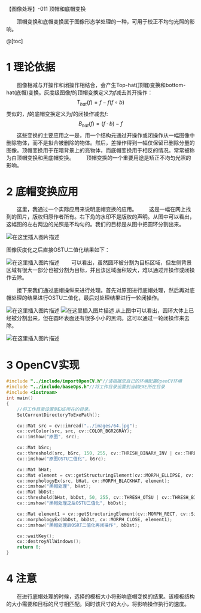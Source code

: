 
【图像处理】-011 顶帽和底帽变换

&emsp;&emsp;顶帽变换和底帽变换属于图像形态学处理的一种，可用于校正不均匀光照的影响。

@[toc]
# 1 理论依据

&emsp;&emsp;图像相减与开操作和闭操作相结合，会产生Top-hat(顶帽)变换和bottom-hat(底帽)变换。灰度级图像$f$的顶帽变换定义为$f$减去其开操作：
$$
    T_{hat}(f)=f-f(f \circ b) \tag{1}
$$
类似的，$f$的底帽变换定义为$f$的闭操作减去$f$:
$$
    B_{hat}(f)=(f·b)-f \tag{2}
$$
&emsp;&emsp;这些变换的主要应用之一是，用一个结构元通过开操作或闭操作从一幅图像中删除物体，而不是拟合被删除的物体。然后，差操作得到一幅仅保留已删除分量的图像。顶帽变换用于在暗背景上的亮物体，而底帽变换用于相反的情况。常常被称为白顶帽变换和黑底帽变换。
&emsp;&emsp;顶帽变换的一个重要用途是矫正不均匀光照的影响。

# 2 底帽变换应用

&emsp;&emsp;这里，我通过一个实际应用来说明底帽变换的应用。
&emsp;&emsp;这是一幅在网上找到的图片，版权归原作者所有。右下角的水印不是版权的声明。从图中可以看出，这幅图的左右两边的光照是不均匀的。我们的目标是从图中把圆环分割出来。

![在这里插入图片描述](https://img-blog.csdnimg.cn/20181226140340693.png?x-oss-process=image/watermark,type_ZmFuZ3poZW5naGVpdGk,shadow_10,text_aHR0cHM6Ly9ibG9nLmNzZG4ubmV0L2ZyZWVoYXdrems=,size_16,color_FFFFFF,t_70)

图像灰度化之后直接OSTU二值化结果如下：

![在这里插入图片描述](https://img-blog.csdnimg.cn/20181226140654916.png?x-oss-process=image/watermark,type_ZmFuZ3poZW5naGVpdGk,shadow_10,text_aHR0cHM6Ly9ibG9nLmNzZG4ubmV0L2ZyZWVoYXdrems=,size_16,color_FFFFFF,t_70)
&emsp;&emsp;可以看出，虽然圆环被分割为目标区域，但左侧背景区域有很大一部分也被分割为目标，并且该区域面积较大，难以通过开操作或闭操作去除。


&emsp;&emsp;接下来我们通过底帽操纵来进行处理。首先对原图进行底帽处理，然后再对底帽处理的结果进行OSTU二值化，最后对处理结果进行一轮闭操作。

![在这里插入图片描述](https://img-blog.csdnimg.cn/20181226141154615.png?x-oss-process=image/watermark,type_ZmFuZ3poZW5naGVpdGk,shadow_10,text_aHR0cHM6Ly9ibG9nLmNzZG4ubmV0L2ZyZWVoYXdrems=,size_16,color_FFFFFF,t_70)
![在这里插入图片描述](https://img-blog.csdnimg.cn/20181226141215417.png?x-oss-process=image/watermark,type_ZmFuZ3poZW5naGVpdGk,shadow_10,text_aHR0cHM6Ly9ibG9nLmNzZG4ubmV0L2ZyZWVoYXdrems=,size_16,color_FFFFFF,t_70)
从上图中可以看出，圆环大体上已经被分割出来，但在圆环表面还有很多小小的黑洞。这可以通过一轮闭操作来去除。

![在这里插入图片描述](https://img-blog.csdnimg.cn/20181226141323465.png?x-oss-process=image/watermark,type_ZmFuZ3poZW5naGVpdGk,shadow_10,text_aHR0cHM6Ly9ibG9nLmNzZG4ubmV0L2ZyZWVoYXdrems=,size_16,color_FFFFFF,t_70)

# 3 OpenCV实现

```C++
#include "../include/importOpenCV.h"//请根据您自己的环境配置OpenCV环境
#include "../include/baseOps.h"//将工作目录设置到当前EXE所在目录
#include <iostream>
int main()
{
	//将工作目录设置到EXE所在的目录。
	SetCurrentDirectoryToExePath();

	cv::Mat src = cv::imread("../images/64.jpg");
	cv::cvtColor(src, src, cv::COLOR_BGR2GRAY);
	cv::imshow("原图", src);

	cv::Mat bSrc;
	cv::threshold(src, bSrc, 150, 255, cv::THRESH_BINARY_INV | cv::THRESH_OTSU);
	cv::imshow("原图OSTU二值化", bSrc);

	cv::Mat bHat;
	cv::Mat element = cv::getStructuringElement(cv::MORPH_ELLIPSE, cv::Size(55, 55));
	cv::morphologyEx(src, bHat, cv::MORPH_BLACKHAT, element);
	cv::imshow("黑帽处理", bHat);
	cv::Mat bbDst;
	cv::threshold(bHat, bbDst, 50, 255, cv::THRESH_OTSU | cv::THRESH_BINARY);
	cv::imshow("黑帽处理之后OSTU二值化", bbDst);

	cv::Mat element1 = cv::getStructuringElement(cv::MORPH_RECT, cv::Size(3, 3));
	cv::morphologyEx(bbDst, bbDst, cv::MORPH_CLOSE, element1);
	cv::imshow("黑帽处理后OSRT二值化再闭操作", bbDst);

	cv::waitKey();
	cv::destroyAllWindows();
	return 0;
}
```

# 4 注意

&emsp;&emsp;在进行底帽处理的时候，选择的模板大小将影响底帽变换的结果。该模板结构的大小需要和目标的尺寸相匹配。同时该尺寸的大小，将影响操作执行的速度。